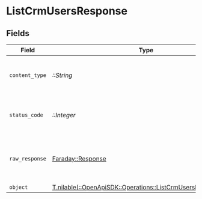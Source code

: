 # ListCrmUsersResponse


## Fields

| Field                                                                                                                | Type                                                                                                                 | Required                                                                                                             | Description                                                                                                          |
| -------------------------------------------------------------------------------------------------------------------- | -------------------------------------------------------------------------------------------------------------------- | -------------------------------------------------------------------------------------------------------------------- | -------------------------------------------------------------------------------------------------------------------- |
| `content_type`                                                                                                       | *::String*                                                                                                           | :heavy_check_mark:                                                                                                   | HTTP response content type for this operation                                                                        |
| `status_code`                                                                                                        | *::Integer*                                                                                                          | :heavy_check_mark:                                                                                                   | HTTP response status code for this operation                                                                         |
| `raw_response`                                                                                                       | [Faraday::Response](https://www.rubydoc.info/gems/faraday/Faraday/Response)                                          | :heavy_check_mark:                                                                                                   | Raw HTTP response; suitable for custom response parsing                                                              |
| `object`                                                                                                             | [T.nilable(::OpenApiSDK::Operations::ListCrmUsersResponseBody)](../../models/operations/listcrmusersresponsebody.md) | :heavy_minus_sign:                                                                                                   | N/A                                                                                                                  |